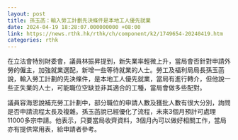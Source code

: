 ```yaml
---
layout: post
title: 孫玉菡：輸入勞工計劃先決條件是本地工人優先就業
date: 2024-04-19 18:28:07.000000000 +08:00
link: https://news.rthk.hk/rthk/ch/component/k2/1749654-20240419.htm
categories: rthk
---
```


在立法會特別財委會，議員林振昇提到，新失業率輕微上升，當局會否針對申請外勞的僱主，加強就業選配，新增一些等待就業的人士。勞工及福利局局長孫玉菡說，輸入勞工計劃的先決條件，是本地工人優先就業，當局有進行轉介，但他說一些正失業的人士，可能職位空缺並非其適合的工種，當局會做多些配對。

議員容海恩說補充勞工計劃中，部分職位的申請人數及獲批人數有很大分別，詢問是否申請流程太長及複雜。孫玉菡說已經優化了流程，未來3個月預計可處理11000多宗申請。他表示，只要當局收齊資料，3個月內可以做好相關工作，當局亦有提供常用表，給申請者參考。

